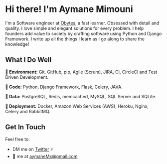 # Hi there! I'm Aymane Mimouni 

I'm a Software engineer at [Obytes](https://www.obytes.com/),
a fast learner. Obsessed with detail and quality.
I love simple and elegant solutions for every problem.
I help founders add value to society by crafting software using Python and Django Framework.
I write up all the things I learn as I go along to share the knowledge!


## What I Do Well 

**:rocket: Environment:**
Git, GitHub, pip, Agile (Scrum), JIRA, CI, CircleCi and Test Driven Development.

**:rocket: Code:**
Python, Django Framework, Flask, Celery, JAVA.

**:rocket: Data:**
PostgreSQL, Redis, memcached, MySQL, SQL Server and SQLite.

**:rocket: Deployment:**
Docker, Amazon Web Services (AWS), Heroku, Nginx, Celery and RabbitMQ.


## Get In Touch

Feel free to:
- DM me on [Twitter](https://twitter.com/aymane_max) :zap:
- :e-mail: me at aymaneMx@gmail.com 
